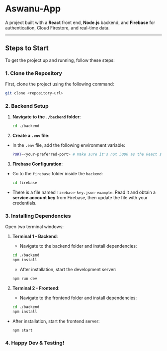 
# Aswanu-App

A project built with a **React** front end, **Node.js** backend, and **Firebase** for authentication, Cloud Firestore, and real-time data.

---

## Steps to Start

To get the project up and running, follow these steps:

### 1. Clone the Repository

First, clone the project using the following command:

```bash
git clone <repository-url>
```
### 2. Backend Setup

1.  **Navigate to the `./backend` folder**:
    
	 ```bash
	cd ./backend
	```

2. **Create a `.env` file**:

-   In the `.env` file, add the following environment variable:
    
	```bash
	PORT=<your-preferred-port> # Make sure it's not 5000 as the React server runs on port 5000`
	```
3. **Firebase Configuration**:

-   Go to the `firebase` folder inside the `backend`:
	   ```bash 
	cd firebase
	```` 
    
-   There is a file named `firebase-key.json-example`. Read it and obtain a **service account key** from Firebase, then update the file with your credentials.   

### 3. Installing Dependencies
Open two terminal windows:
1.  **Terminal 1 - Backend**:
    -   Navigate to the backend folder and install dependencies:
    ```bash   
    cd ./backend
    npm install
    ```
    -   After installation, start the development server:
        
    ```bash
	npm run dev
    ```
2.  **Terminal 2 - Frontend**:
    -   Navigate to the frontend folder and install dependencies:
     ```bash   
    cd ./backend
    npm install
    ```
   -   After installation, start the frontend server:
        
       ```bash
	   npm start
       ```
 
### 4. Happy Dev & Testing! 
